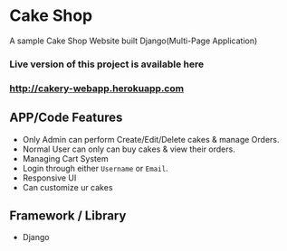 
# Cake Shop

A sample Cake Shop Website built Django(Multi-Page Application)

### Live version of this project is available here 
### http://cakery-webapp.herokuapp.com

## APP/Code Features 
- Only Admin can perform Create/Edit/Delete cakes & manage Orders.
- Normal User can only can buy cakes & view their orders.
- Managing Cart System
- Login through either `Username` or `Email`.
- Responsive UI
- Can customize ur cakes 

## Framework / Library 
- Django

